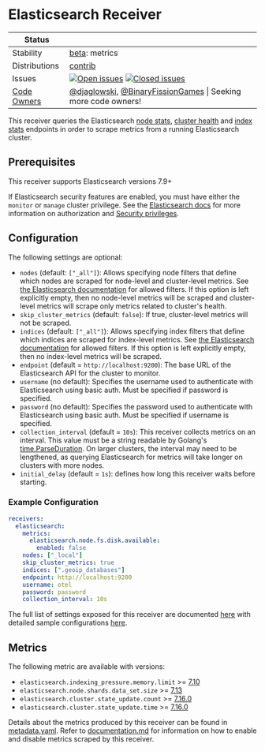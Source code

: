 # Elasticsearch Receiver

<!-- status autogenerated section -->
| Status        |           |
| ------------- |-----------|
| Stability     | [beta]: metrics   |
| Distributions | [contrib] |
| Issues        | [![Open issues](https://img.shields.io/github/issues-search/open-telemetry/opentelemetry-collector-contrib?query=is%3Aissue%20is%3Aopen%20label%3Areceiver%2Felasticsearch%20&label=open&color=orange&logo=opentelemetry)](https://github.com/open-telemetry/opentelemetry-collector-contrib/issues?q=is%3Aopen+is%3Aissue+label%3Areceiver%2Felasticsearch) [![Closed issues](https://img.shields.io/github/issues-search/open-telemetry/opentelemetry-collector-contrib?query=is%3Aissue%20is%3Aclosed%20label%3Areceiver%2Felasticsearch%20&label=closed&color=blue&logo=opentelemetry)](https://github.com/open-telemetry/opentelemetry-collector-contrib/issues?q=is%3Aclosed+is%3Aissue+label%3Areceiver%2Felasticsearch) |
| [Code Owners](https://github.com/open-telemetry/opentelemetry-collector-contrib/blob/main/CONTRIBUTING.md#becoming-a-code-owner)    | [@djaglowski](https://www.github.com/djaglowski), [@BinaryFissionGames](https://www.github.com/BinaryFissionGames) \| Seeking more code owners! |

[beta]: https://github.com/open-telemetry/opentelemetry-collector#beta
[contrib]: https://github.com/open-telemetry/opentelemetry-collector-releases/tree/main/distributions/otelcol-contrib
<!-- end autogenerated section -->

This receiver queries the Elasticsearch [node stats](https://www.elastic.co/guide/en/elasticsearch/reference/current/cluster-nodes-stats.html), [cluster health](https://www.elastic.co/guide/en/elasticsearch/reference/current/cluster-health.html) and [index stats](https://www.elastic.co/guide/en/elasticsearch/reference/current/indices-stats.html) endpoints in order to scrape metrics from a running Elasticsearch cluster.

## Prerequisites

This receiver supports Elasticsearch versions 7.9+

If Elasticsearch security features are enabled, you must have either the `monitor` or `manage` cluster privilege.
See the [Elasticsearch docs](https://www.elastic.co/guide/en/elasticsearch/reference/current/authorization.html) for more information on authorization and [Security privileges](https://www.elastic.co/guide/en/elasticsearch/reference/current/security-privileges.html).

## Configuration

The following settings are optional:

- `nodes` (default: `["_all"]`): Allows specifying node filters that define which nodes are scraped for node-level and cluster-level metrics. See [the Elasticsearch documentation](https://www.elastic.co/guide/en/elasticsearch/reference/7.9/cluster.html#cluster-nodes) for allowed filters. If this option is left explicitly empty, then no node-level metrics will be scraped and cluster-level metrics will scrape only metrics related to cluster's health.
- `skip_cluster_metrics` (default: `false`): If true, cluster-level metrics will not be scraped.
- `indices` (default: `["_all"]`): Allows specifying index filters that define which indices are scraped for index-level metrics. See [the Elasticsearch documentation](https://www.elastic.co/guide/en/elasticsearch/reference/current/indices-stats.html#index-stats-api-path-params) for allowed filters. If this option is left explicitly empty, then no index-level metrics will be scraped.
- `endpoint` (default = `http://localhost:9200`): The base URL of the Elasticsearch API for the cluster to monitor.
- `username` (no default): Specifies the username used to authenticate with Elasticsearch using basic auth. Must be specified if password is specified.
- `password` (no default): Specifies the password used to authenticate with Elasticsearch using basic auth. Must be specified if username is specified.
- `collection_interval` (default = `10s`): This receiver collects metrics on an interval. This value must be a string readable by Golang's [time.ParseDuration](https://pkg.go.dev/time#ParseDuration). On larger clusters, the interval may need to be lengthened, as querying Elasticsearch for metrics will take longer on clusters with more nodes.
- `initial_delay` (default = `1s`): defines how long this receiver waits before starting.

### Example Configuration

```yaml
receivers:
  elasticsearch:
    metrics:
      elasticsearch.node.fs.disk.available:
        enabled: false
    nodes: ["_local"]
    skip_cluster_metrics: true
    indices: [".geoip_databases"]
    endpoint: http://localhost:9200
    username: otel
    password: password
    collection_interval: 10s
```

The full list of settings exposed for this receiver are documented [here](./config.go) with detailed sample configurations [here](./testdata/config.yaml).

## Metrics

The following metric are available with versions:

- `elasticsearch.indexing_pressure.memory.limit` >= [7.10](https://www.elastic.co/guide/en/elasticsearch/reference/7.16/release-notes-7.10.0.html)
- `elasticsearch.node.shards.data_set.size` >= [7.13](https://www.elastic.co/guide/en/elasticsearch/reference/7.16/release-notes-7.13.0.html)
- `elasticsearch.cluster.state_update.count` >= [7.16.0](https://www.elastic.co/guide/en/elasticsearch/reference/7.16/release-notes-7.16.0.html)
- `elasticsearch.cluster.state_update.time` >= [7.16.0](https://www.elastic.co/guide/en/elasticsearch/reference/7.16/release-notes-7.16.0.html)

Details about the metrics produced by this receiver can be found in [metadata.yaml](./metadata.yaml).
Refer to [documentation.md](./documentation.md) for information on how to enable and disable metrics scraped by this
receiver.
